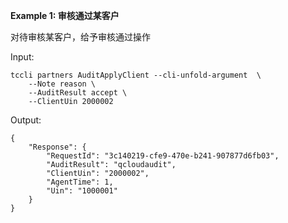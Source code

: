 **Example 1: 审核通过某客户**

对待审核某客户，给予审核通过操作

Input: 

```
tccli partners AuditApplyClient --cli-unfold-argument  \
    --Note reason \
    --AuditResult accept \
    --ClientUin 2000002
```

Output: 
```
{
    "Response": {
        "RequestId": "3c140219-cfe9-470e-b241-907877d6fb03",
        "AuditResult": "qcloudaudit",
        "ClientUin": "2000002",
        "AgentTime": 1,
        "Uin": "1000001"
    }
}
```

